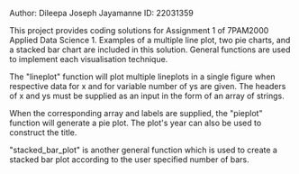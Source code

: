 Author: Dileepa Joseph Jayamanne
ID: 22031359

This project provides coding solutions for Assignment 1 of 7PAM2000 Applied Data Science 1. Examples of a multiple line plot, two pie charts, and a stacked bar chart are included in this solution. General functions are used to implement each visualisation technique.

The "lineplot" function will plot multiple lineplots in a single figure when respective data for  x and for variable number of ys are given. The headers of x and ys must be supplied as an input in the form of an array of strings.

When the corresponding array and labels are supplied, the "pieplot" function will generate a pie plot. The plot's year can also be used to construct the title.

"stacked_bar_plot" is another general function which is used to create a stacked bar plot according to the user specified number of bars.
